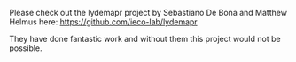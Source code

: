 Please check out the lydemapr project by Sebastiano De Bona and Matthew Helmus here: https://github.com/ieco-lab/lydemapr

They have done fantastic work and without them this project would not be possible.
